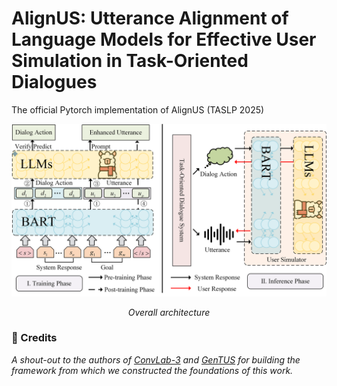 # AlignUS: Utterance Alignment of Language Models for Effective User Simulation in Task-Oriented Dialogues

The official Pytorch implementation of AlignUS (TASLP 2025)

![image](https://github.com/suntea233/AlignUS/blob/main/architecture.png)
<p align="center"><em> Overall architecture </em>




### 👏 Credits
*A shout-out to the authors of [ConvLab-3](https://github.com/ConvLab/ConvLab-3) and [GenTUS](https://aclanthology.org/2022.sigdial-1.28/) for building the framework from which we constructed the foundations of this work.*
